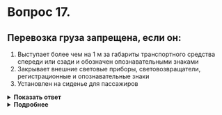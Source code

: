 # Вопрос 17.

## Перевозка груза запрещена, если он:

1. Выступает более чем на 1 м за габариты транспортного средства спереди или сзади и обозначен опознавательными знаками
2. Закрывает внешние световые приборы, световозвращатели, регистрационные и опознавательные знаки
3. Установлен на сиденье для пассажиров

<details>
<summary><b>Показать ответ</b></summary>
Правильный ответ: 2
</details>
<details>
<summary><b>Подробнее</b></summary>
Согласно пункту 23.3 ПДД запрещается перевозка груза при условиях, перечисленных во втором ответе. При грузе, выступающем более чем на 1 м за габариты транспортного средства спереди или сзади, перевозка не запрещается. Но в этом случае груз должен быть обозначен опознавательным знаком «Крупногабаритное транспортное средство», а в тёмное время суток и в условиях недостаточной видимости осветительными приборами.
(Пункт 23.4 ПДД)
</details>
